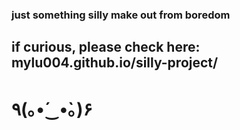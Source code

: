 ### just something silly make out from boredom
## if curious, please check here: mylu004.github.io/silly-project/
# ٩(｡•́‿•̀｡)۶	
